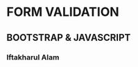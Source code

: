 FORM VALIDATION
===============

BOOTSTRAP & JAVASCRIPT
----------------------

### Iftakharul Alam
